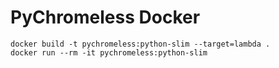 # PyChromeless Docker

```shell script
docker build -t pychromeless:python-slim --target=lambda .
docker run --rm -it pychromeless:python-slim
```

